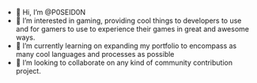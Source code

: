 - 👋 Hi, I’m @P0SEID0N
- 👀 I’m interested in gaming, providing cool things to developers to use and for gamers to use to experience their games in great and awesome ways.
- 🌱 I’m currently learning on expanding my portfolio to encompass as many cool languages and processes as possible
- 💞️ I’m looking to collaborate on any kind of community contribution project.

<!---
P0SEID0N/P0SEID0N is a ✨ special ✨ repository because its `README.md` (this file) appears on your GitHub profile.
You can click the Preview link to take a look at your changes.
--->
